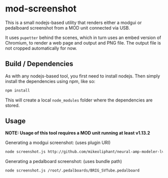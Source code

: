 # mod-screenshot

This is a small nodejs-based utility that renders either a modgui or pedalboard screenshot from a MOD unit connected via USB.

It uses `pupetter` behind the scenes, which in turn uses an embed version of Chromium, to render a web page and output and PNG file.
The output file is not cropped automatically for now.

## Build / Dependencies

As with any nodejs-based tool, you first need to install nodejs.
Then simply install the dependencies using npm, like so:

```sh
npm install
```

This will create a local `node_modules` folder where the dependencies are stored.

## Usage

**NOTE: Usage of this tool requires a MOD unit running at least v1.13.2**

Generating a modgui screenshot: (uses plugin URI)

```sh
node screenshot.js http://github.com/mikeoliphant/neural-amp-modeler-lv2
```

Generating a pedalboard screenshot: (uses bundle path)

```sh
node screenshot.js /root/.pedalboards/BRIG_SVTube.pedalboard
```
